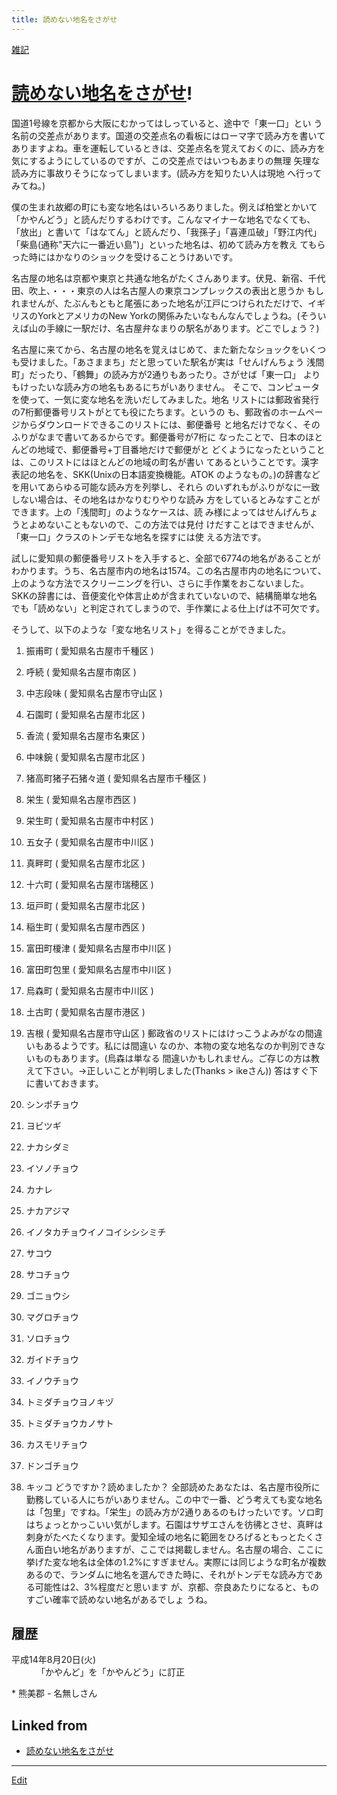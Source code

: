 ```yaml
---
title: 読めない地名をさがせ
---
```

[雑記](/雑記)


# [読めない地名をさがせ](/読めない地名をさがせ)!

国道1号線を京都から大阪にむかってはしっていると、途中で「東一口」とい う名前の交差点があります。国道の交差点名の看板にはローマ字で読み方を書いてありますよね。車を運転しているときは、交差点名を覚えておくのに、読み方を気にするようにしているのですが、この交差点ではいつもあまりの無理 矢理な読み方に事故りそうになってしまいます。(読み方を知りたい人は現地 へ行ってみてね。)

僕の生まれ故郷の町にも変な地名はいろいろありました。例えば柏堂とかいて 「かやんどう」と読んだりするわけです。こんなマイナーな地名でなくても、 「放出」と書いて「はなてん」と読んだり、「我孫子」「喜連瓜破」「野江内代」「柴島(通称"天六に一番近い島")」といった地名は、初めて読み方を教え てもらった時にはかなりのショックを受けることうけあいです。

名古屋の地名は京都や東京と共通な地名がたくさんあります。伏見、新宿、千代田、吹上、・・・東京の人は名古屋人の東京コンプレックスの表出と思うか もしれませんが、たぶんもともと尾張にあった地名が江戸につけられただけで、イギリスのYorkとアメリカのNew Yorkの関係みたいなもんなんでしょうね。(そういえば山の手線に一駅だけ、名古屋弁なまりの駅名があります。どこでしょう？)

名古屋に来てから、名古屋の地名を覚えはじめて、また新たなショックをいくつも受けました。「あさままち」だと思っていた駅名が実は「せんげんちょう 浅間町」だったり、「鶴舞」の読み方が2通りもあったり。さがせば「東一口」 よりもけったいな読み方の地名もあるにちがいありません。 そこで、コンピュータを使って、一気に変な地名を洗いだしてみました。地名 リストには郵政省発行の7桁郵便番号リストがとても役にたちます。というの も、郵政省のホームページからダウンロードできるこのリストには、郵便番号 と地名だけでなく、そのふりがなまで書いてあるからです。郵便番号が7桁に なったことで、日本のほとんどの地域で、郵便番号+丁目番地だけで郵便がと どくようになったということは、このリストにはほとんどの地域の町名が書い てあるということです。漢字表記の地名を、SKK(Unixの日本語変換機能。ATOK のようなもの。)の辞書などを用いてあらゆる可能な読み方を列挙し、それら のいずれもがふりがなに一致しない場合は、その地名はかなりむりやりな読み 方をしているとみなすことができます。上の「浅間町」のようなケースは、読 み様によってはせんげんちょうとよめないこともないので、この方法では見付 けだすことはできませんが、「東一口」クラスのトンデモな地名を探すには使 える方法です。

試しに愛知県の郵便番号リストを入手すると、全部で6774の地名があることが わかります。うち、名古屋市内の地名は1574。この名古屋市内の地名について、 上のような方法でスクリーニングを行い、さらに手作業をおこないました。 SKKの辞書には、音便変化や体言止めが含まれていないので、結構簡単な地名 でも「読めない」と判定されてしまうので、手作業による仕上げは不可欠です。

そうして、以下のような「変な地名リスト」を得ることができました。

1. 振甫町 ( 愛知県名古屋市千種区 )
1. 呼続 ( 愛知県名古屋市南区 )
1. 中志段味 ( 愛知県名古屋市守山区 )
1. 石園町 ( 愛知県名古屋市北区 )
1. 香流 ( 愛知県名古屋市名東区 )
1. 中味鋺 ( 愛知県名古屋市北区 )
1. 猪高町猪子石猪々道 ( 愛知県名古屋市千種区 )
1. 栄生 ( 愛知県名古屋市西区 )
1. 栄生町 ( 愛知県名古屋市中村区 )
1. 五女子 ( 愛知県名古屋市中川区 )
1. 真畔町 ( 愛知県名古屋市北区 )
1. 十六町 ( 愛知県名古屋市瑞穂区 )
1. 垣戸町 ( 愛知県名古屋市北区 )
1. 稲生町 ( 愛知県名古屋市西区 )
1. 富田町榎津 ( 愛知県名古屋市中川区 )
1. 富田町包里 ( 愛知県名古屋市中川区 )
1. 烏森町 ( 愛知県名古屋市中川区 )
1. 土古町 ( 愛知県名古屋市港区 )
1. 吉根 ( 愛知県名古屋市守山区 )
郵政省のリストにはけっこうよみがなの間違いもあるようです。私には間違い なのか、本物の変な地名なのか判別できないものもあります。(烏森は単なる 間違いかもしれません。ご存じの方は教えて下さい。→正しいことが判明しました(Thanks > ikeさん)) 答はすぐ下に書いておきます。

1. シンポチョウ
1. ヨビツギ
1. ナカシダミ
1. イソノチョウ
1. カナレ
1. ナカアジマ
1. イノタカチョウイノコイシシシミチ
1. サコウ
1. サコチョウ
1. ゴニョウシ
1. マグロチョウ
1. ソロチョウ
1. ガイドチョウ
1. イノウチョウ
1. トミダチョウヨノキヅ
1. トミダチョウカノサト
1. カスモリチョウ
1. ドンゴチョウ
1. キッコ
どうですか？読めましたか？ 全部読めたあなたは、名古屋市役所に勤務している人にちがいありません。この中で一番、どう考えても変な地名は「包里」ですね。「栄生」の読み方が2通りあるのもけったいです。ソロ町はちょっとかっこいい気がします。石園はサザエさんを彷彿とさせ、真畔は刺身がたべたくなります。愛知全域の地名に範囲をひろげるともっとたくさん面白い地名がありますが、ここでは掲載しません。名古屋の場合、ここに挙げた変な地名は全体の1.2%にすぎません。実際には同じような町名が複数あるので、ランダムに地名を選んできた時に、それがトンデモな読み方である可能性は2、3%程度だと思います が、京都、奈良あたりになると、ものすごい確率で読めない地名があるでしょ うね。


## 履歴

<dl>
  <dt>平成14年8月20日(火)</dt><dd>「かやんど」を「かやんどう」に訂正
</dd>
</dl>
* 熊美郡 - 名無しさん
<!--  -->


## Linked from

* [読めない地名をさがせ](/読めない地名をさがせ)


----

[Edit](https://github.com/vitroid/vitroid.github.io/edit/master/MD/読めない地名をさがせ.md)

